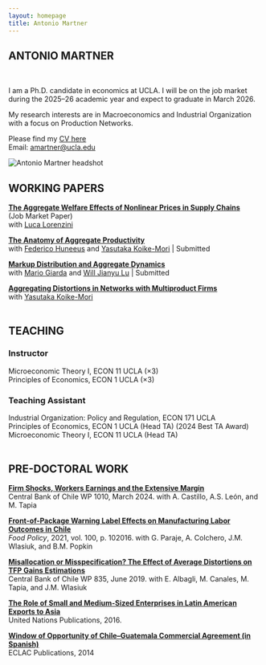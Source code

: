 ```yaml
---
layout: homepage
title: Antonio Martner
---
```




<section class="home-hero">
  <div class="hero-text" markdown="1">

# ANTONIO MARTNER

<br>

I am a Ph.D. candidate in economics at UCLA. I will be on the job market <br>
during the 2025–26 academic year and expect to graduate in March 2026.

My research interests are in Macroeconomics and Industrial Organization <br>
with a focus on Production Networks.

Please find my [CV here](https://amartner.github.io/cv_june2025.pdf)  
Email: amartner@ucla.edu
  </div>
  <img class="hero-photo" src="/assets/img/AMartnerweb.jpg" alt="Antonio Martner headshot">
</section>

## WORKING PAPERS

**[The Aggregate Welfare Effects of Nonlinear Prices in Supply Chains](https://www.bcentral.cl/en/web/banco-central/content/-/detalle/documento-de-trabajo-1049)**  
(Job Market Paper)  
with [Luca Lorenzini](https://sites.google.com/view/lucalorenzini/)  

**[The Anatomy of Aggregate Productivity](https://amartner.github.io/TFP_A_250905.pdf)**  
with [Federico Huneeus](https://www.fedehuneeus.com/) and [Yasutaka Koike-Mori](https://yasutakakoike-mori.com/) | Submitted

**[Markup Distribution and Aggregate Dynamics](https://amartner.github.io/Mu_c_09052025.pdf)**  
with [Mario Giarda](https://www.mariogiarda.com/) and [Will Jianyu Lu](https://jianyulu.weebly.com/) | Submitted

**[Aggregating Distortions in Networks with Multiproduct Firms](https://yasutakakoike-mori.com/files/Yasu_JMP.pdf)**  
with [Yasutaka Koike-Mori](https://yasutakakoike-mori.com/)
<br> <br>


## TEACHING

### Instructor
Microeconomic Theory I, ECON 11 UCLA (×3)  
Principles of Economics, ECON 1 UCLA (×3)
<br>

### Teaching Assistant
Industrial Organization: Policy and Regulation, ECON 171 UCLA  
Principles of Economics, ECON 1 UCLA (Head TA) (2024 Best TA Award)  
Microeconomic Theory I, ECON 11 UCLA (Head TA)
<br> <br>


## PRE-DOCTORAL WORK

[**Firm Shocks, Workers Earnings and the Extensive Margin**](https://www.bcentral.cl/en/content/-/details/documento-de-trabajo-n-1010)  
Central Bank of Chile WP 1010, March 2024. with A. Castillo, A.S. León, and M. Tapia  

[**Front-of-Package Warning Label Effects on Manufacturing Labor Outcomes in Chile**](https://www.sciencedirect.com/science/article/pii/S0306919220302220)  
*Food Policy*, 2021, vol. 100, p. 102016. with G. Paraje, A. Colchero, J.M. Wlasiuk, and B.M. Popkin  

[**Misallocation or Misspecification? The Effect of Average Distortions on TFP Gains Estimations**](https://www.bcentral.cl/documents/33528/133326/dtbc835.pdf/e7b4b638-ea7d-fe32-e360-4f79ece2edf4?t=1655149225333)  
Central Bank of Chile WP 835, June 2019. with E. Albagli, M. Canales, M. Tapia, and J.M. Wlasiuk  

[**The Role of Small and Medium-Sized Enterprises in Latin American Exports to Asia**](https://www.un-ilibrary.org/content/books/9789210572187c007)  
United Nations Publications, 2016.  

[**Window of Opportunity of Chile–Guatemala Commercial Agreement (in Spanish)**](https://repository.eclac.org/handle/11362/37216)  
ECLAC Publications, 2014
